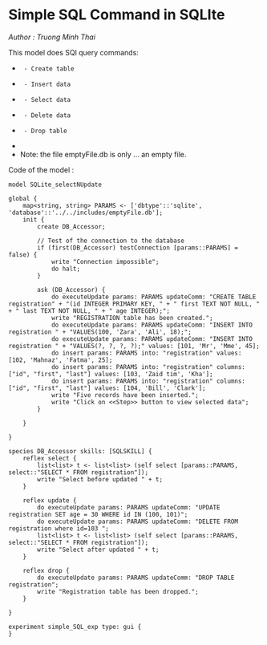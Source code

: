 [//]: # (keyword|skill_SQLSKILL)
[//]: # (keyword|concept_database)
#  Simple SQL Command in SQLIte


_Author : Truong Minh Thai_

 This model does SQl query commands:
 * 		- Create table 
 * 		- Insert data
 *      - Select data
 * 	    - Delete data
 *      - Drop table 
 * 
 *  Note: the file emptyFile.db is only ... an empty file.


Code of the model : 

```
model SQLite_selectNUpdate

global {
	map<string, string> PARAMS <- ['dbtype'::'sqlite', 'database'::'../../includes/emptyFile.db'];
	init {
		create DB_Accessor;

		// Test of the connection to the database
		if (first(DB_Accessor) testConnection [params::PARAMS] = false) {
			write "Connection impossible";
			do halt;
		}

		ask (DB_Accessor) {
			do executeUpdate params: PARAMS updateComm: "CREATE TABLE registration" + "(id INTEGER PRIMARY KEY, " + " first TEXT NOT NULL, " + " last TEXT NOT NULL, " + " age INTEGER);";
			write "REGISTRATION table has been created.";
			do executeUpdate params: PARAMS updateComm: "INSERT INTO registration " + "VALUES(100, 'Zara', 'Ali', 18);";
			do executeUpdate params: PARAMS updateComm: "INSERT INTO registration " + "VALUES(?, ?, ?, ?);" values: [101, 'Mr', 'Mme', 45];
			do insert params: PARAMS into: "registration" values: [102, 'Mahnaz', 'Fatma', 25];
			do insert params: PARAMS into: "registration" columns: ["id", "first", "last"] values: [103, 'Zaid tim', 'Kha'];
			do insert params: PARAMS into: "registration" columns: ["id", "first", "last"] values: [104, 'Bill', 'Clark'];
			write "Five records have been inserted.";
			write "Click on <<Step>> button to view selected data";
		}

	}

}

species DB_Accessor skills: [SQLSKILL] {
	reflex select {
		list<list> t <- list<list> (self select [params::PARAMS, select::"SELECT * FROM registration"]);
		write "Select before updated " + t;
	}

	reflex update {
		do executeUpdate params: PARAMS updateComm: "UPDATE registration SET age = 30 WHERE id IN (100, 101)";
		do executeUpdate params: PARAMS updateComm: "DELETE FROM registration where id=103 ";
		list<list> t <- list<list> (self select [params::PARAMS, select::"SELECT * FROM registration"]);
		write "Select after updated " + t;
	}

	reflex drop {
		do executeUpdate params: PARAMS updateComm: "DROP TABLE registration";
		write "Registration table has been dropped.";
	}

}

experiment simple_SQL_exp type: gui {
}     
```

